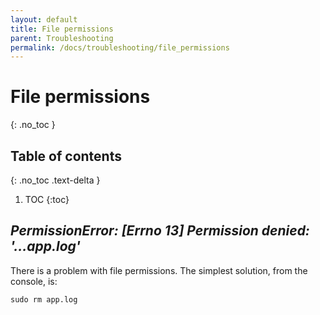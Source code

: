 ```yaml
---
layout: default
title: File permissions
parent: Troubleshooting
permalink: /docs/troubleshooting/file_permissions
---
```


# File permissions
{: .no_toc }

## Table of contents
{: .no_toc .text-delta }

1. TOC
{:toc}

## *PermissionError: [Errno 13] Permission denied: '...app.log'*

There is a problem with file permissions. The simplest solution, from the console, is:

```
sudo rm app.log
```
